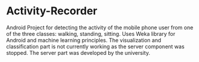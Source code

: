 Activity-Recorder
=================

Android Project for detecting the activity of the mobile phone user from one of the three classes: walking, standing, sitting. Uses Weka library for Android and machine learning principles.
The visualization and classification part is not currently working as the server component was stopped. The server part was developed by the university.
